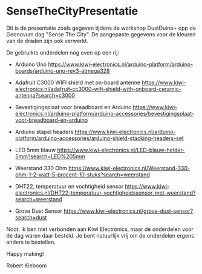 # SenseTheCityPresentatie

Dit is de presentatie zoals gegeven tijdens de workshop DustDuino+ opp de Geonovum dag "Sense The City".
De aangepaste gegevens voor de kleuren van de draden zijn ook verwerkt.

De gebruikte onderdelen nog even op een rij:

- Arduino Uno
  https://www.kiwi-electronics.nl/arduino-platform/arduino-boards/arduino-uno-rev3-atmega328

- Adafruit C3000 WIFI shield met on-board antenne
  https://www.kiwi-electronics.nl/adafruit-cc3000-wifi-shield-with-onboard-ceramic-antenna?search=c3000

- Bevestigingsplaat voor breadboard en Arduino
  https://www.kiwi-electronics.nl/arduino-platform/arduino-accessories/bevestigingsplaat-voor-breadboard-en-arduino

- Arduino stapel headers
  https://www.kiwi-electronics.nl/arduino-platform/arduino-accessories/arduino-shield-stacking-headers-set

- LED 5mm blauw
  https://www.kiwi-electronics.nl/LED-blauw-helder-5mm?search=LED%205mm
  
- Weerstand 330 Ohm
  https://www.kiwi-electronics.nl/Weerstand-330-ohm-1-2-watt-5-procent-10-stuks?search=weerstand
  
- DHT22, temperatuur en vochtigheid sensor
  https://www.kiwi-electronics.nl/DHT22-temperatuur-vochtigheidssensor-met-weerstand?search=weerstand
  
- Grove Dust Sensor
  https://www.kiwi-electronics.nl/grove-dust-sensor?search=dust

Noot: ik ben niet verbonden aan Kiwi Electronics, maar de onderdelen voor de dag waren daar besteld. Je bent natuurlijk vrij om de onderdelen ergens anders te bestellen.

Happy making!

Robert Kieboom
